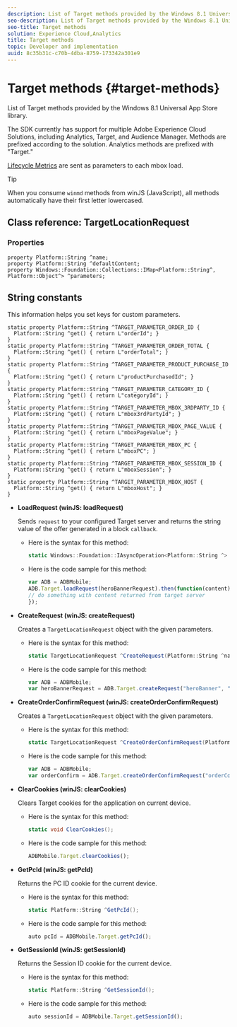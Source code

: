 ```yaml
---
description: List of Target methods provided by the Windows 8.1 Universal App Store library.
seo-description: List of Target methods provided by the Windows 8.1 Universal App Store library.
seo-title: Target methods
solution: Experience Cloud,Analytics
title: Target methods
topic: Developer and implementation
uuid: 8c35b31c-c70b-4dba-8759-173342a301e9
---
```


# Target methods {#target-methods}

List of Target methods provided by the Windows 8.1 Universal App Store library.

The SDK currently has support for multiple Adobe Experience Cloud Solutions, including Analytics, Target, and Audience Manager. Methods are prefixed according to the solution. Analytics methods are prefixed with "Target."

[Lifecycle Metrics](/help/windows-appstore/metrics.md) are sent as parameters to each mbox load.

>[!TIP]
>
>When you consume `winmd` methods from winJS (JavaScript), all methods automatically have their first letter lowercased.

## Class reference: TargetLocationRequest

### Properties

```
property Platform::String ^name; 
property Platform::String ^defaultContent; 
property Windows::Foundation::Collections::IMap<Platform::String^, Platform::Object^> ^parameters;
```

## String constants

This information helps you set keys for custom parameters.

```
static property Platform::String ^TARGET_PARAMETER_ORDER_ID { 
  Platform::String ^get() { return L"orderId"; } 
} 
static property Platform::String ^TARGET_PARAMETER_ORDER_TOTAL { 
  Platform::String ^get() { return L"orderTotal"; } 
} 
static property Platform::String ^TARGET_PARAMETER_PRODUCT_PURCHASE_ID { 
  Platform::String ^get() { return L"productPurchasedId"; } 
} 
static property Platform::String ^TARGET_PARAMETER_CATEGORY_ID { 
  Platform::String ^get() { return L"categoryId"; } 
} 
static property Platform::String ^TARGET_PARAMETER_MBOX_3RDPARTY_ID { 
  Platform::String ^get() { return L"mbox3rdPartyId"; } 
} 
static property Platform::String ^TARGET_PARAMETER_MBOX_PAGE_VALUE { 
  Platform::String ^get() { return L"mboxPageValue"; } 
} 
static property Platform::String ^TARGET_PARAMETER_MBOX_PC { 
  Platform::String ^get() { return L"mboxPC"; } 
} 
static property Platform::String ^TARGET_PARAMETER_MBOX_SESSION_ID { 
  Platform::String ^get() { return L"mboxSession"; } 
} 
static property Platform::String ^TARGET_PARAMETER_MBOX_HOST { 
  Platform::String ^get() { return L"mboxHost"; } 
}
```

* **LoadRequest (winJS: loadRequest)**

  Sends `request` to your configured Target server and returns the string value of the offer generated in a block `callback`.

  * Here is the syntax for this method:

    ```csharp
    static Windows::Foundation::IAsyncOperation<Platform::String ^> ^LoadRequest(TargetLocationRequest ^request);
    ```

  * Here is the code sample for this method:

    ```js
    var ADB = ADBMobile; 
    ADB.Target.loadRequest(heroBannerRequest).then(function(content) { 
    // do something with content returned from target server 
    });
    ```

* **CreateRequest (winJS: createRequest)**

  Creates a `TargetLocationRequest` object with the given parameters. 

  * Here is the syntax for this method:

    ```csharp
    static TargetLocationRequest ^CreateRequest(Platform::String ^name, Platform::String ^defaultContent, Windows::Foundation::Collections::IMap<Platform::String^, Platform::Object^> ^parameters); 
    ```

  * Here is the code sample for this method:

    ```js
    var ADB = ADBMobile; 
    var heroBannerRequest = ADB.Target.createRequest("heroBanner", "default.png", null); 
    ```

* **CreateOrder​ConfirmRequest (winJS: createOrder​ConfirmRequest)**

  Creates a `TargetLocationRequest` object with the given parameters.

  * Here is the syntax for this method:

    ```csharp
    static TargetLocationRequest ^CreateOrderConfirmRequest(Platform::String ^name, Platform::String ^orderId, Platform::String ^orderTotal, Platform::String ^productPurchasedId, Windows::Foundation::Collections::IMap<Platform::String^, Platform::Object> ^parameters); 
    ```

  * Here is the code sample for this method:

    ```js
    var ADB = ADBMobile; 
    var orderConfirm = ADB.Target.createOrderConfirmRequest("orderConfirm", "order", "47.88", "3722", null); 
    ```

* **ClearCookies (winJS: clearCookies)**

  Clears Target cookies for the application on current device.

  * Here is the syntax for this method:

    ```csharp
    static void ClearCookies(); 
    ```

  * Here is the code sample for this method:

    ```js
    ADBMobile.Target.clearCookies();
    ```

* **GetPcId (winJS: getPcId)**

  Returns the PC ID cookie for the current device.

  * Here is the syntax for this method:

    ```csharp
    static Platform::String ^GetPcId();
    ```

  * Here is the code sample for this method:

    ```js
    auto pcId = ADBMobile.Target.getPcId(); 
    ```

* **GetSessionId (winJS: getSessionId)**

  Returns the Session ID cookie for the current device.

  * Here is the syntax for this method:

    ```csharp
    static Platform::String ^GetSessionId(); 
    ```

  * Here is the code sample for this method:

    ```js
    auto sessionId = ADBMobile.Target.getSessionId(); 
    ```

